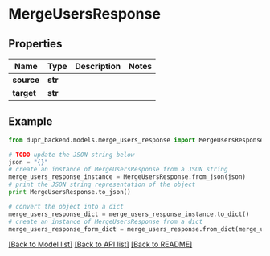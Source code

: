 # MergeUsersResponse


## Properties
Name | Type | Description | Notes
------------ | ------------- | ------------- | -------------
**source** | **str** |  | 
**target** | **str** |  | 

## Example

```python
from dupr_backend.models.merge_users_response import MergeUsersResponse

# TODO update the JSON string below
json = "{}"
# create an instance of MergeUsersResponse from a JSON string
merge_users_response_instance = MergeUsersResponse.from_json(json)
# print the JSON string representation of the object
print MergeUsersResponse.to_json()

# convert the object into a dict
merge_users_response_dict = merge_users_response_instance.to_dict()
# create an instance of MergeUsersResponse from a dict
merge_users_response_form_dict = merge_users_response.from_dict(merge_users_response_dict)
```
[[Back to Model list]](../README.md#documentation-for-models) [[Back to API list]](../README.md#documentation-for-api-endpoints) [[Back to README]](../README.md)


